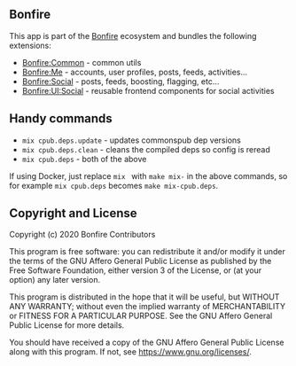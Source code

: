 ## Bonfire 

This app is part of the [Bonfire](https://bonfire.cafe/) ecosystem and bundles the following extensions:

- [Bonfire:Common](https://github.com/bonfire-ecosystem/bonfire_common) - common utils
- [Bonfire:Me](https://github.com/bonfire-ecosystem/bonfire_me) - accounts, user profiles, posts, feeds, activities...
- [Bonfire:Social](https://github.com/bonfire-ecosystem/bonfire_social) - posts, feeds, boosting, flagging, etc...
- [Bonfire:UI:Social](https://github.com/bonfire-ecosystem/bonfire_ui_social) - reusable frontend components for social activities 

## Handy commands

* `mix cpub.deps.update` - updates commonspub dep versions
* `mix cpub.deps.clean` - cleans the compiled deps so config is reread
* `mix cpub.deps` - both of the above

If using Docker, just replace `mix ` with `make mix-` in the above commands, so for example `mix cpub.deps` becomes `make mix-cpub.deps`.

## Copyright and License

Copyright (c) 2020 Bonfire Contributors

This program is free software: you can redistribute it and/or modify
it under the terms of the GNU Affero General Public License as
published by the Free Software Foundation, either version 3 of the
License, or (at your option) any later version.

This program is distributed in the hope that it will be useful, but
WITHOUT ANY WARRANTY; without even the implied warranty of
MERCHANTABILITY or FITNESS FOR A PARTICULAR PURPOSE.  See the GNU
Affero General Public License for more details.

You should have received a copy of the GNU Affero General Public
License along with this program.  If not, see <https://www.gnu.org/licenses/>.
